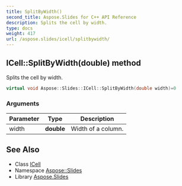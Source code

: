 ```yaml
---
title: SplitByWidth()
second_title: Aspose.Slides for C++ API Reference
description: Splits the cell by width.
type: docs
weight: 417
url: /aspose.slides/icell/splitbywidth/
---
```

## ICell::SplitByWidth(double) method


Splits the cell by width.

```cpp
virtual void Aspose::Slides::ICell::SplitByWidth(double width)=0
```


### Arguments

| Parameter | Type | Description |
| --- | --- | --- |
| width | **double** | Width of a column. |

## See Also

* Class [ICell](../)
* Namespace [Aspose::Slides](../../)
* Library [Aspose.Slides](../../../)